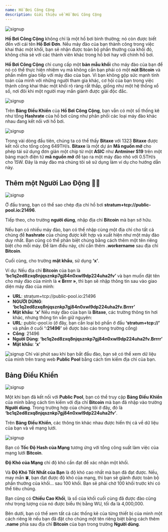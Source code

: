 ```yaml
---
name: Hồ Bơi Công Cộng
description: Giới thiệu về Hồ Bơi Công Cộng
---
```


![signup](assets/cover.webp)

**Hồ Bơi Công Cộng** không chỉ là một hồ bơi bình thường; nó còn được biết đến với cái tên **Hồ Bơi Đơn**. Nếu máy đào của bạn thành công trong việc khai thác một khối, bạn sẽ nhận được toàn bộ phần thưởng của khối đó, không chia sẻ với các thành viên khác trong hồ bơi hay với chính hồ bơi.

**Hồ Bơi Công Cộng** chỉ cung cấp một **bản mẫu khối** cho máy đào của bạn để nó có thể thực hiện nhiệm vụ mà không cần bạn phải có một **nút Bitcoin** và phần mềm giao tiếp với máy đào của bạn. Vì bạn không gộp sức mạnh tính toán của mình với những người tham gia khác, cơ hội của bạn trong việc thành công khai thác một khối rõ ràng rất thấp, giống như một hệ thống xổ số, nơi đôi khi một người may mắn giành được giải độc đắc.

![signup](assets/1.webp)

Trên **Bảng Điều Khiển** của **Hồ Bơi Công Cộng**, bạn vẫn có một số thống kê như tổng **Hashrate** của hồ bơi cũng như phân phối các loại máy đào khác nhau đang kết nối với hồ bơi.

![signup](assets/2.webp)

Trong vài dòng đầu tiên, chúng ta có thể thấy **Bitaxe** với 1323 **Bitaxe** được kết nối cho tổng cộng 649TH/s. **Bitaxe** là một dự án **Mã nguồn mở** cho phép tái sử dụng đơn giản một chip từ một **ASIC** như **Antminer S19** trên một bảng mạch điện tử **mã nguồn mở** để tạo ra một máy đào nhỏ với 0.5TH/s cho 15W. Đây là máy đào mà chúng tôi sẽ sử dụng làm ví dụ cho hướng dẫn này.

## Thêm một **Người Lao Động** 👷‍♂️

![signup](assets/cover.webp)

Ở đầu trang, bạn có thể sao chép địa chỉ hồ bơi **stratum+tcp://public-pool.io:21496**.

Tiếp theo, cho trường **người dùng**, nhập địa chỉ **Bitcoin** mà bạn sở hữu.

Nếu bạn có nhiều máy đào, bạn có thể nhập cùng một địa chỉ cho tất cả chúng để **hashrate** của chúng được kết hợp và xuất hiện như một máy đào duy nhất. Bạn cũng có thể phân biệt chúng bằng cách thêm một tên riêng biệt cho mỗi máy. Để làm điều này, chỉ cần thêm **.workername** sau địa chỉ **Bitcoin**.

Cuối cùng, cho trường **mật khẩu**, sử dụng **‘x’**.

Ví dụ: Nếu địa chỉ **Bitcoin** của bạn là **‘bc1q2ed8zxq8njqsznkp7gj84n0xwl9dp224uha2fv’** và bạn muốn đặt tên cho máy đào của mình là **« Brrrr »**, thì bạn sẽ nhập thông tin sau vào giao diện máy đào của mình:

- **URL**: stratum+tcp://public-pool.io:21496
- **NGƯỜI DÙNG**: **‘bc1q2ed8zxq8njqsznkp7gj84n0xwl9dp224uha2fv.Brrrr’**
- **Mật khẩu**: **‘x’**
Nếu máy đào của bạn là **Bitaxe**, các trường thông tin hơi khác, nhưng thông tin vẫn giữ nguyên:
- **URL**: public-pool.io (ở đây, bạn cần loại bỏ phần ở đầu **‘stratum+tcp://’** và phần ở cuối **‘:21496’** sẽ được báo cáo trong trường cổng)
- **Cổng**: 21496
- **Người Dùng**: **‘bc1q2ed8zxq8njqsznkp7gj84n0xwl9dp224uha2fv.Brrrr’**
- **Mật khẩu**: **‘x’**

![signup](assets/3.webp)
Chỉ vài phút sau khi bạn bắt đầu đào, bạn sẽ có thể xem dữ liệu của mình trên trang web **Public Pool** bằng cách tìm kiếm địa chỉ của bạn.

## Bảng Điều Khiển

![signup](assets/4.webp)

Một khi bạn đã kết nối với **Public Pool**, bạn có thể truy cập **Bảng Điều Khiển** của mình bằng cách tìm kiếm với địa chỉ **Bitcoin** mà bạn đã nhập vào trường **Người dùng**. Trong trường hợp của chúng tôi ở đây, đó là **‘bc1q2ed8zxq8njqsznkp7gj84n0xwl9dp224uha2fv’**.

Trên **Bảng Điều Khiển**, các thông tin khác nhau được hiển thị cả về dữ liệu của bạn và về mạng lưới.

![signup](assets/5.webp)

Bạn có **Tốc Độ Hash của Mạng** tương ứng với tổng công suất làm việc của mạng lưới **Bitcoin**.

**Độ Khó của Mạng** chỉ độ khó cần đạt để xác nhận một khối.

Và **Độ Khó Tốt Nhất của Bạn** là độ khó cao nhất mà bạn đã đạt được. Nếu, may mắn 🍀, bạn đạt được độ khó của mạng, thì bạn sẽ giành được toàn bộ phần thưởng của khối... sau 100 khối. Bạn sẽ phải chờ 100 khối trước khi có thể tiêu chúng.

Bạn cũng có **Chiều Cao Khối**, là số của khối cuối cùng đã được đào cũng như trọng lượng của nó được biểu thị bằng WU, tối đa là 4,000,000.

Bên dưới, bạn có thể xem tất cả các thống kê của từng thiết bị của mình một cách riêng lẻ nếu bạn đã đặt cho chúng một tên riêng biệt bằng cách thêm **.name** phía sau địa chỉ **Bitcoin** của bạn trong trường **Người dùng**.
